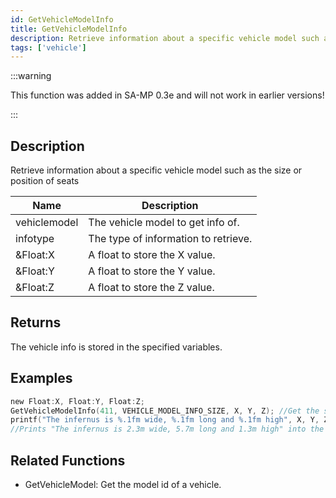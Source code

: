 ```yaml
---
id: GetVehicleModelInfo
title: GetVehicleModelInfo
description: Retrieve information about a specific vehicle model such as the size or position of seats.
tags: ['vehicle']
---
```


:::warning

This function was added in SA-MP 0.3e and will not work in earlier versions!

:::

## Description

Retrieve information about a specific vehicle model such as the size or position of seats


| Name | Description |
|------|-------------|
|vehiclemodel | The vehicle model to get info of.|
|infotype | The type of information to retrieve.|
|&Float:X | A float to store the X value.|
|&Float:Y | A float to store the Y value.|
|&Float:Z | A float to store the Z value.|


## Returns

 The vehicle info is stored in the specified variables.


## Examples


```c
new Float:X, Float:Y, Float:Z;
GetVehicleModelInfo(411, VEHICLE_MODEL_INFO_SIZE, X, Y, Z); //Get the size of vehicle model 411 (Infernus)
printf("The infernus is %.1fm wide, %.1fm long and %.1fm high", X, Y, Z);
//Prints "The infernus is 2.3m wide, 5.7m long and 1.3m high" into the console
```


## Related Functions


-  GetVehicleModel: Get the model id of a vehicle.